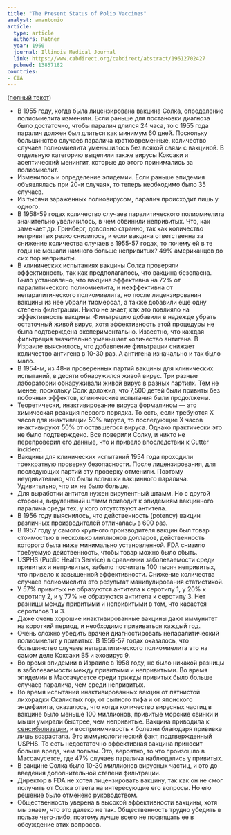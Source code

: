 ```yaml
---
title: "The Present Status of Polio Vaccines"
analyst: amantonio
article:
  type: article
  authors: Ratner
  year: 1960
  journal: Illinois Medical Journal
  link: https://www.cabdirect.org/cabdirect/abstract/19612702427 
  pubmed: 13857182
countries:
- США
---
```


 ([полный текст](https://vaccination-information-portal.com/wp-content/uploads/2017/06/ratner_1960.pdf))
- В 1955 году, когда была лицензирована вакцина Солка, определение полиомиелита изменили. Если раньше для постановки диагноза было достаточно, чтобы паралич длился 24 часа, то с 1955 года паралич должен был длиться как минимум 60 дней. Поскольку большинство случаев паралича кратковременные, количество случаев полиомиелита уменьшилось без всякой связи с вакциной. В отдельную категорию выделили также вирусы Коксаки и асептический менингит, которые до этого принимались за полиомиелит.
- Изменилось и определение эпидемии. Если раньше эпидемия объявлялась при 20-и случаях, то теперь необходимо было 35 случаев.
- Из тысячи зараженных полиовирусом, паралич происходит лишь у одного.
- В 1958-59 годах количество случаев паралитического полиомиелита значительно увеличилось, в чем обвинили непривитых. Что, как замечает др. Гринберг, довольно странно, так как количество непривитых резко снизилось, и если вакцина ответственна за снижение количества случаев в 1955-57 годах, то почему ей в те годы не мешали намного больше непривитых? 49% американцев до сих пор непривиты.
- В клинических испытаниях вакцины Солка проверяли эффективность, так как предполагалось, что вакцина безопасна. Было установлено, что вакцина эффективна на 72% от паралитического полиомиелита, и неэффективна от непаралитического полиомиелита, но после лицензирования вакцины из нее убрали тиомерсал, а также добавили еще одну степень фильтрации. Никто не знает, как это повлияло на эффективность вакцины. Фильтрацию добавили в надежде убрать остаточный живой вирус, хотя эффективность этой процедуры не была подтверждена экспериментально. Известно, что каждая фильтрация значительно уменьшает количество антигена. В Израиле выяснилось, что добавление фильтрации снижает количество антигена в 10-30 раз. А антигена изначально и так было мало.
- В 1954-м, из 48-и проверенных партий вакцины для клинических испытаний, в десяти обнаружился живой вирус. Три разные лаборатории обнаруживали живой вирус в разных партиях. Тем не менее, поскольку Солк доложил, что 7,500 детей были привиты без побочных эффектов, клинические испытания были продолжены.
- Теоретически, инактивирование вируса формалином — это химическая реакция первого порядка. То есть, если требуются Х часов для инактивации 50% вируса, то последующие Х часов инактивируют 50% от оставшегося вируса. Однако практически это не было подтверждено. Все поверили Солку, и никто не перепроверил его данные, что и привело впоследствии к Cutter incident.
- Вакцины для клинических испытаний 1954 года проходили трехкратную проверку безопасности. После лицензирования, для последующих партий эту проверку отменили. Поэтому неудивительно, что были вспышки вакцинного паралича. Удивительно, что их не было больше.
- Для выработки антител нужен вирулентный штамм. Но с другой стороны, вирулентный штамм приводит к эпидемиям вакцинного паралича среди тех, у кого отсутствуют антитела.
- В 1956 году выяснилось, что действенность (potency) вакцин различных производителей отличалась в 600 раз.
- В 1957 году у самого крупного производителя вакцин был товар стоимостью в несколько миллионов долларов, действенность которого была ниже минимально установленной. FDA снизило требуемую действенность, чтобы товар можно было сбыть.
- USPHS (Public Health Service) в сравнении заболеваемости среди привитых и непривитых, забыло посчитать 100 тысяч непривитых, что привело к завышенной эффективности. Снижение количества случаев полиомиелита это результат манипулирования статистикой.
- У 57% привитых не образуются антитела к серотипу 1, у 20% к серотипу 2, и у 77% не образуются антитела к серотипу 3. Нет разницы между привитыми и непривитыми в том, что касается серотипов 1 и 3.
- Даже очень хорошие инактивированные вакцины дают иммунитет на короткий период, и необходимо прививаться каждый год.
- Очень сложно убедить врачей диагностировать непаралитический полиомиелит у привитых. В 1956-57 годах оказалось, что большинство случаев непаралитического полиомиелита это на самом деле Коксаки B5 и эховирус 9.
- Во время эпидемии в Израиле в 1958 году, не было никакой разницы в заболеваемости между привитыми и непривитыми. Во время эпидемии в Массачусетсе среди трижды привитых было больше случаев паралича, чем среди непривитых.
- Во время испытаний инактивированных вакцин от пятнистой лихорадки Скалистых гор, от сыпного тифа и от японского энцефалита, оказалось, что когда количество вирусных частиц в вакцине было меньше 100 миллионов, привитые морские свинки и мыши умирали быстрее, чем непривитые. Вакцина приводила к [сенсибилизации](https://ru.wikipedia.org/wiki/Сенсибилизация_(иммунология)), и восприимчивость к болезни благодаря прививке лишь возрастала. Это иммунологический факт, подтвержденный USPHS. То есть недостаточно эффективная вакцина приносит больше вреда, чем пользы. Это, вероятно, то что произошло в Массачусетсе, где 47% случаев паралича наблюдались у привитых.
- В вакцине Солка было 10-30 миллионов вирусных частиц, и это до введения дополнительной степени фильтрации.
- Директор в FDA не хотел лицензировать вакцину, так как он не смог получить от Солка ответа на интересующие его вопросы. Но его решение было отменено руководством.
- Общественность уверена в высокой эффективности вакцины, хотя мы знаем, что это далеко не так. Общественность трудно убедить в пользе чего-либо, поэтому лучше всего не посвящать ее в обсуждение этих вопросов.
